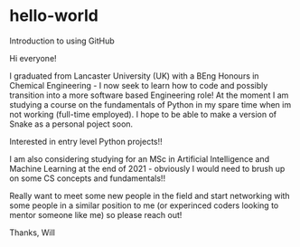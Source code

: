 # hello-world
Introduction to using GitHub


Hi everyone!

I graduated from Lancaster University (UK) with a BEng Honours in Chemical Engineering - I now seek to learn how to code and possibly transition into a more software based Engineering role!
At the moment I am studying a course on the fundamentals of Python in my spare time when im not working (full-time employed). I hope to be able to make a version of Snake as a personal poject soon.

Interested in entry level Python projects!!

I am also considering studying for an MSc in Artificial Intelligence and Machine Learning at the end of 2021 - obviously I would need to brush up on some CS concepts and fundamentals!!

Really want to meet some new people in the field and start networking with some people in a similar position to me (or experinced coders looking to mentor someone like me) so please reach out!

Thanks,
Will
